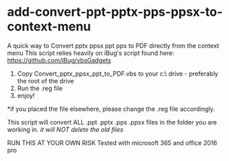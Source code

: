 # add-convert-ppt-pptx-pps-ppsx-to-context-menu
A quick way to Convert pptx ppsx ppt pps to PDF directly from the context menu
This script relies heavily on iBug's script found here: 
https://github.com/iBug/vbsGadgets

1. Copy Convert_pptx_ppsx_ppt_to_PDF.vbs to your c:\ drive - preferably the root of the drive
2. Run the .reg file
3. enjoy!

*if you placed the file elsewhere, please change the .reg file accordingly. 

This script will convert ALL .ppt .pptx .pps .ppsx files in the folder you are working in.
*it will NOT delete the old files* 

RUN THIS AT YOUR OWN RISK 
Tested with microsoft 365 and office 2016 pro
